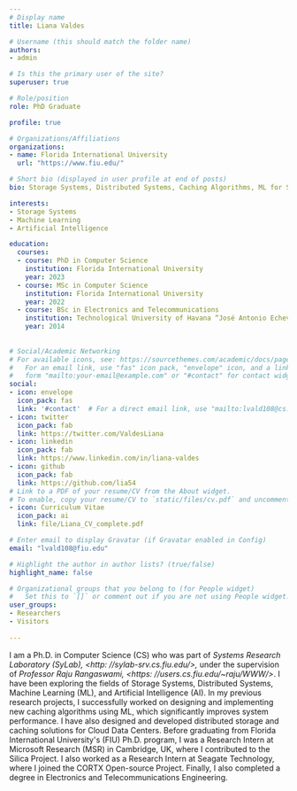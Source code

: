 ```yaml
---
# Display name
title: Liana Valdes

# Username (this should match the folder name)
authors:
- admin

# Is this the primary user of the site?
superuser: true

# Role/position
role: PhD Graduate

profile: true

# Organizations/Affiliations
organizations:
- name: Florida International University
  url: "https://www.fiu.edu/"

# Short bio (displayed in user profile at end of posts)
bio: Storage Systems, Distributed Systems, Caching Algorithms, ML for Systems, Systems for ML, OS, Team Leadership, Innovation, Motivation, Empathy, Technology, Networking, Creativity, and Relationship Building.

interests:
- Storage Systems
- Machine Learning
- Artificial Intelligence

education:
  courses:
  - course: PhD in Computer Science 
    institution: Florida International University
    year: 2023
  - course: MSc in Computer Science
    institution: Florida International University
    year: 2022
  - course: BSc in Electronics and Telecommunications
    institution: Technological University of Havana “José Antonio Echeverría”
    year: 2014
    
        
# Social/Academic Networking
# For available icons, see: https://sourcethemes.com/academic/docs/page-builder/#icons
#   For an email link, use "fas" icon pack, "envelope" icon, and a link in the
#   form "mailto:your-email@example.com" or "#contact" for contact widget.
social:
- icon: envelope
  icon_pack: fas
  link: '#contact'  # For a direct email link, use "mailto:lvald108@cs.fiu.edu".
- icon: twitter
  icon_pack: fab
  link: https://twitter.com/ValdesLiana
- icon: linkedin
  icon_pack: fab
  link: https://www.linkedin.com/in/liana-valdes
- icon: github
  icon_pack: fab
  link: https://github.com/lia54
# Link to a PDF of your resume/CV from the About widget.
# To enable, copy your resume/CV to `static/files/cv.pdf` and uncomment the lines below.
- icon: Curriculum Vitae
  icon_pack: ai
  link: file/Liana_CV_complete.pdf

# Enter email to display Gravatar (if Gravatar enabled in Config)
email: "lvald108@fiu.edu"

# Highlight the author in author lists? (true/false)
highlight_name: false

# Organizational groups that you belong to (for People widget)
#   Set this to `[]` or comment out if you are not using People widget.
user_groups:
- Researchers
- Visitors
  
---
```

I am a Ph.D. in Computer Science (CS) who was part of *Systems Research Laboratory (SyLab), <http: //sylab-srv.cs.fiu.edu/>,* under the supervision of *Professor Raju Rangaswami, <https: //users.cs.fiu.edu/~raju/WWW/>*. I have been exploring the fields of Storage Systems, Distributed Systems, Machine Learning (ML), and Artificial Intelligence (AI). In my previous research projects, I successfully worked on designing and implementing new caching algorithms using ML, which significantly improves system performance. I have also designed and developed distributed storage and caching solutions for Cloud Data Centers.
Before graduating from Florida International University's (FIU) Ph.D. program, I was a Research Intern at Microsoft Research (MSR) in Cambridge, UK, where I contributed to the Silica Project. I also worked as a Research Intern at Seagate Technology, where I joined the CORTX Open-source Project. Finally, I also completed a degree in Electronics and Telecommunications Engineering.








